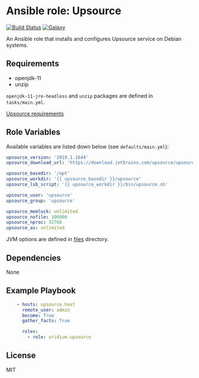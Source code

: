 Ansible role: Upsource
=========
[![Build Status](https://travis-ci.org/uridium/ansible-role-upsource.svg)](https://travis-ci.org/uridium/ansible-role-upsource)
[![Galaxy](https://img.shields.io/badge/galaxy-uridium.upsource-blue.svg)](https://galaxy.ansible.com/uridium/upsource)

An Ansible role that installs and configures Upsource service on Debian systems.

Requirements
------------

* openjdk-11
* unzip

`openjdk-11-jre-headless` and `unzip` packages are defined in `tasks/main.yml`.

[Upsource requirements](https://www.jetbrains.com/help/upsource/prerequisites.html)

Role Variables
--------------

Available variables are listed down below (see `defaults/main.yml`):

```yaml
upsource_version: '2019.1.1644'
upsource_download_url: 'https://download.jetbrains.com/upsource/upsource-{{ upsource_version }}.zip'

upsource_basedir: '/opt'
upsource_workdir: '{{ upsource_basedir }}/upsource'
upsource_lsb_script: '{{ upsource_workdir }}/bin/upsource.sh'

upsource_user: 'upsource'
upsource_group: 'upsource'

upsource_memlock: unlimited
upsource_nofile: 100000
upsource_nproc: 32768
upsource_as: unlimited
```

JVM options are defined in [files](files/) directory.

Dependencies
------------

None

Example Playbook
----------------

```yaml
    - hosts: upsource.host
      remote_user: admin
      become: True
      gather_facts: True

      roles:
        - role: uridium.upsource
```

License
-------

MIT
